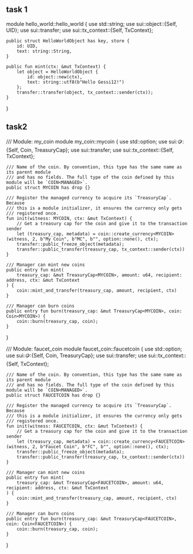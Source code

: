 ## task 1

module hello_world::hello_world {
    use std::string;
    use sui::object::{Self, UID};
    use sui::transfer;
    use sui::tx_context::{Self, TxContext};

    public struct HelloWorldObject has key, store {
        id: UID,
        text: string::String,
    }

    public fun mint(ctx: &mut TxContext) {
        let object = HelloWorldObject {
            id: object::new(ctx),
            text: string::utf8(b"Hello Gessi12!")
        };
        transfer::transfer(object, tx_context::sender(ctx));
    }
}

## task2 

/// Module: my_coin
module my_coin::mycoin {
    use std::option;
    use sui::coin::{Self, Coin, TreasuryCap};
    use sui::transfer;
    use sui::tx_context::{Self, TxContext};

    /// Name of the coin. By convention, this type has the same name as its parent module
    /// and has no fields. The full type of the coin defined by this module will be `COIN<MANAGED>`.
    public struct MYCOIN has drop {}

    /// Register the managed currency to acquire its `TreasuryCap`. Because
    /// this is a module initializer, it ensures the currency only gets
    /// registered once.
    fun init(witness: MYCOIN, ctx: &mut TxContext) {
        // Get a treasury cap for the coin and give it to the transaction sender
        let (treasury_cap, metadata) = coin::create_currency<MYCOIN>(witness, 2, b"My Coin", b"MC", b"", option::none(), ctx);
        transfer::public_freeze_object(metadata);
        transfer::public_transfer(treasury_cap, tx_context::sender(ctx))
    }

    /// Manager can mint new coins
    public entry fun mint(
        treasury_cap: &mut TreasuryCap<MYCOIN>, amount: u64, recipient: address, ctx: &mut TxContext
    ) {
        coin::mint_and_transfer(treasury_cap, amount, recipient, ctx)
    }

    /// Manager can burn coins
    public entry fun burn(treasury_cap: &mut TreasuryCap<MYCOIN>, coin: Coin<MYCOIN>) {
        coin::burn(treasury_cap, coin);
    }
}

/// Module: faucet_coin
module faucet_coin::faucetcoin {
    use std::option;
    use sui::coin::{Self, Coin, TreasuryCap};
    use sui::transfer;
    use sui::tx_context::{Self, TxContext};

    /// Name of the coin. By convention, this type has the same name as its parent module
    /// and has no fields. The full type of the coin defined by this module will be `COIN<MANAGED>`.
    public struct FAUCETCOIN has drop {}

    /// Register the managed currency to acquire its `TreasuryCap`. Because
    /// this is a module initializer, it ensures the currency only gets
    /// registered once.
    fun init(witness: FAUCETCOIN, ctx: &mut TxContext) {
        // Get a treasury cap for the coin and give it to the transaction sender
        let (treasury_cap, metadata) = coin::create_currency<FAUCETCOIN>(witness, 2, b"Faucet Coin", b"FC", b"", option::none(), ctx);
        transfer::public_freeze_object(metadata);
        transfer::public_transfer(treasury_cap, tx_context::sender(ctx))
    }

    /// Manager can mint new coins
    public entry fun mint(
        treasury_cap: &mut TreasuryCap<FAUCETCOIN>, amount: u64, recipient: address, ctx: &mut TxContext
    ) {
        coin::mint_and_transfer(treasury_cap, amount, recipient, ctx)
    }

    /// Manager can burn coins
    public entry fun burn(treasury_cap: &mut TreasuryCap<FAUCETCOIN>, coin: Coin<FAUCETCOIN>) {
        coin::burn(treasury_cap, coin);
    }
}




